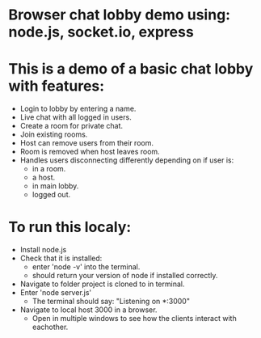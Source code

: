 # Browser chat lobby demo using: node.js, socket.io, express 

# This is a demo of a basic chat lobby with features:
  - Login to lobby by entering a name.
  - Live chat with all logged in users.
  - Create a room for private chat.
  - Join existing rooms.
  - Host can remove users from their room.
  - Room is removed when host leaves room.
  - Handles users disconnecting differently depending on if user is:
      - in a room.
      - a host.
      - in main lobby.
      - logged out.

# To run this localy:
  - Install node.js
  - Check that it is installed:
      - enter 'node -v' into the terminal. 
      - should return your version of node if installed correctly.
  - Navigate to folder project is cloned to in terminal.
  - Enter 'node server.js'
      - The terminal should say: "Listening on *:3000"
  - Navigate to local host 3000 in a browser. 
      - Open in multiple windows to see how the clients interact with eachother.

